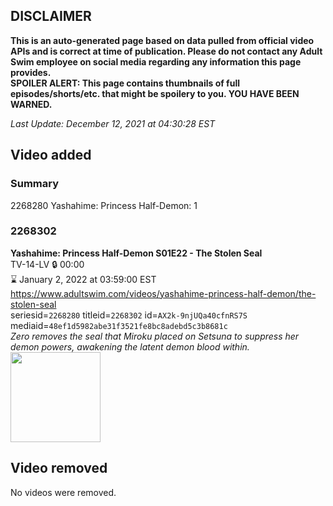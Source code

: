 ## DISCLAIMER
**This is an auto-generated page based on data pulled from official video APIs and is correct at time of publication. Please do not contact any Adult Swim employee on social media regarding any information this page provides.**  
**SPOILER ALERT: This page contains thumbnails of full episodes/shorts/etc. that might be spoilery to you. YOU HAVE BEEN WARNED.**  

_Last Update: December 12, 2021 at 04:30:28 EST_
## Video added
### Summary
2268280 Yashahime: Princess Half-Demon: 1  
### 2268302
**Yashahime: Princess Half-Demon S01E22 - The Stolen Seal**  
TV-14-LV 🔒 00:00  
⌛ January 2, 2022 at 03:59:00 EST  
https://www.adultswim.com/videos/yashahime-princess-half-demon/the-stolen-seal  
seriesid=`2268280` titleid=`2268302` id=`AX2k-9njUQa40cfnRS7S` mediaid=`48ef1d5982abe31f3521fe8bc8adebd5c3b8681c`  
_Zero removes the seal that Miroku placed on Setsuna to suppress her demon powers, awakening the latent demon blood within._  
<a href="https://media.cdn.adultswim.com/uploads/20211210/thumbnails/2_2112101034589-YashahimePrincessHalfDemon_122_TheStolenSeal.png"><img src="https://media.cdn.adultswim.com/uploads/20211210/thumbnails/2_2112101034589-YashahimePrincessHalfDemon_122_TheStolenSeal.png" height="144px" /></a>
## Video removed
No videos were removed.  
